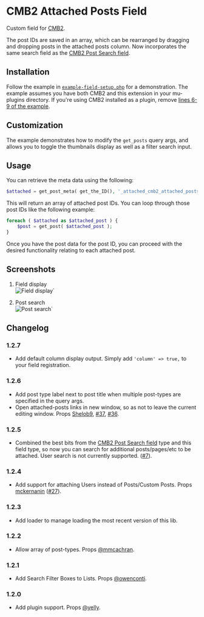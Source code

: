 CMB2 Attached Posts Field
==================

Custom field for [CMB2](https://github.com/WebDevStudios/CMB2).

The post IDs are saved in an array, which can be rearranged by dragging and dropping posts in the attached posts column. Now incorporates the same search field as the [CMB2 Post Search field](https://github.com/WebDevStudios/CMB2-Post-Search-field).

## Installation

Follow the example in [`example-field-setup.php`](https://github.com/WebDevStudios/cmb2-attached-posts/blob/master/example-field-setup.php) for a demonstration. The example assumes you have both CMB2 and this extension in your mu-plugins directory. If you're using CMB2 installed as a plugin, remove [lines 6-9 of the example](https://github.com/WebDevStudios/cmb2-attached-posts/blob/master/example-field-setup.php#L6-L9).

## Customization

The example demonstrates how to modify the `get_posts` query args, and allows you to toggle the thumbnails display as well as a filter search input.

## Usage

You can retrieve the meta data using the following:

```php
$attached = get_post_meta( get_the_ID(), '_attached_cmb2_attached_posts', true );
```

This will return an array of attached post IDs. You can loop through those post IDs like the following example:

```php
foreach ( $attached as $attached_post ) {
	$post = get_post( $attached_post );
}
```

Once you have the post data for the post ID, you can proceed with the desired functionality relating to each attached post.


## Screenshots

1. Field display  
![Field display](https://raw.githubusercontent.com/WebDevStudios/cmb2-attached-posts/master/attached-posts-field.png)`

1. Post search  
![Post search](https://raw.githubusercontent.com/WebDevStudios/cmb2-attached-posts/master/attached-posts-search.gif)`

## Changelog

### 1.2.7
* Add default column display output. Simply add `'column' => true,` to your field registration.

### 1.2.6
* Add post type label next to post title when multiple post-types are specified in the query args.
* Open attached-posts links in new window, so as not to leave the current editing window. Props [Shelob9](https://github.com/Shelob9), [#37](https://github.com/WebDevStudios/cmb2-attached-posts/pull/37), [#36](https://github.com/CMB2/cmb2-attached-posts/issues/36).

### 1.2.5
* Combined the best bits from the [CMB2 Post Search field](https://github.com/WebDevStudios/CMB2-Post-Search-field) type and this field type, so now you can search for additional posts/pages/etc to be attached. User search is not currently supported. ([#7](https://github.com/WebDevStudios/cmb2-attached-posts/pull/7)).

### 1.2.4
* Add support for attaching Users instead of Posts/Custom Posts. Props [mckernanin](https://github.com/mckernanin) ([#27](https://github.com/WebDevStudios/cmb2-attached-posts/pull/27)).

### 1.2.3
* Add loader to manage loading the most recent version of this lib.

### 1.2.2
* Allow array of post-types. Props [@mmcachran](https://github.com/mmcachran).

### 1.2.1
* Add Search Filter Boxes to Lists. Props [@owenconti](https://github.com/owenconti).

### 1.2.0
* Add plugin support. Props [@yelly](https://github.com/yelly).
